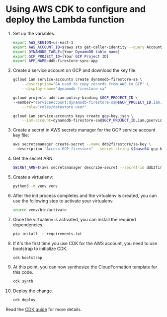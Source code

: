 
# Using AWS CDK to configure and deploy the Lambda function

1. Set up the variables.

    ```bash
    export AWS_REGION=us-east-1
    export AWS_ACCOUNT_ID=$(aws sts get-caller-identity --query Account --output text)
    export DYNAMODB_TABLE=[Your DynamoDB table name]
    export GCP_PROJECT_ID=[Your GCP Project ID]
    export APP_NAME=ddb-firestore-sync-app
    ```

1. Create a service account on GCP and download the key file.

    ```bash
    gcloud iam service-accounts create dynamodb-firestore-sa \
        --description="SA used to copy records from AWS to GCP" \
        --display-name="dynamodb-firestore-sa"

    gcloud projects add-iam-policy-binding $GCP_PROJECT_ID \
    --member="serviceAccount:dynamodb-firestore-sa@$GCP_PROJECT_ID.iam.gserviceaccount.com" \
        --role="roles/datastore.user"

    gcloud iam service-accounts keys create gcp-key.json \
        --iam-account=dynamodb-firestore-sa@$GCP_PROJECT_ID.iam.gserviceaccount.com
    ```

1. Create a secret in AWS secrets manager for the GCP service account key file:

    ```bash
    aws secretsmanager create-secret --name ddb2firestore/sa-key \
    --description "Access GCP firestore" --secret-string $(base64 gcp-key.json)
    ```

1. Get the secret ARN.

    ```bash
    SECRET_ARN=$(aws secretsmanager describe-secret --secret-id ddb2firestore/sa-key1 --query 'ARN')
    ```
1. Create a virtualenv:

    ```bash
    python3 -m venv venv
    ```

1. After the init process completes and the virtualenv is created, you can use the following
step to activate your virtualenv.

    ```bash
    source venv/bin/activate
    ```

1. Once the virtualenv is activated, you can install the required dependencies.

    ```bash
    pip install -r requirements.txt
    ```

1. If it's the first time you use CDK for the AWS account, you need to use bootstrap to initialize CDK.

    ```bash
    cdk bootstrap
    ```

1. At this point, you can now synthesize the CloudFormation template for this code.

    ```bash
    cdk synth
    ```

1. Deploy the change.

    ```bash
    cdk deploy
    ```

Read the [CDK guide](https://docs.aws.amazon.com/cdk/v2/guide/home.html) for more details.